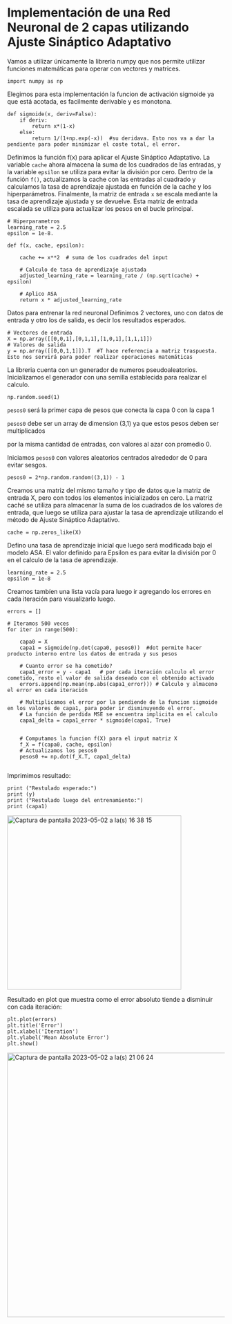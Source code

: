 
# Implementación de una Red Neuronal de 2 capas utilizando Ajuste Sináptico Adaptativo

 Vamos a utilizar únicamente la libreria numpy que nos permite utilizar funciones matemáticas para operar con vectores y matrices.
```
import numpy as np
```

Elegimos para esta implementación la funcion de activación sigmoide ya que está acotada, es facilmente derivable y es monotona.

```
def sigmoide(x, deriv=False):   
    if deriv:
        return x*(1-x)       
    else:
        return 1/(1+np.exp(-x))  #su deridava. Esto nos va a dar la pendiente para poder minimizar el coste total, el error.
```
Definimos la función f(x) para aplicar el Ajuste Sináptico Adaptativo. La variable `cache` ahora almacena la suma de los cuadrados de las entradas, y la variable `epsilon` se utiliza para evitar la división por cero. Dentro de la función `f()`, actualizamos la cache con las entradas al cuadrado y calculamos la tasa de aprendizaje ajustada en función de la cache y los hiperparámetros. Finalmente, la matriz de entrada `x` se escala mediante la tasa de aprendizaje ajustada y se devuelve. Esta matriz de entrada escalada se utiliza para actualizar los pesos en el bucle principal.
```
# Hiperparametros  
learning_rate = 2.5  
epsilon = 1e-8. 

def f(x, cache, epsilon):  

    cache += x**2  # suma de los cuadrados del input
  
    # Calculo de tasa de aprendizaje ajustada 
    adjusted_learning_rate = learning_rate / (np.sqrt(cache) + epsilon)  
  
    # Aplico ASA  
    return x * adjusted_learning_rate
```
Datos para entrenar la red neuronal
Definimos 2 vectores, uno con datos de entrada y otro los de salida, es decir los resultados esperados. 
```
# Vectores de entrada
X = np.array([[0,0,1],[0,1,1],[1,0,1],[1,1,1]])
# Valores de salida
y = np.array([[0,0,1,1]]).T  #T hace referencia a matriz traspuesta. Esto nos servirá para poder realizar operaciones matemáticas 
```

La libreria cuenta con un generador de numeros pseudoaleatorios.
Inicializamos el generador con una semilla establecida para
realizar el calculo.
```
np.random.seed(1)
```
`pesos0` será la primer capa de pesos que conecta la capa 0 con la capa 1 

`pesos0` debe ser un array de dimension (3,1) ya que estos pesos deben ser multiplicados 

por la misma cantidad de entradas, con valores al azar con promedio 0. 

Iniciamos `pesos0` con valores aleatorios centrados alrededor de 0 para evitar sesgos.
```
pesos0 = 2*np.random.random((3,1)) - 1
```
Creamos una matriz del mismo tamaño y tipo de datos que la matriz de entrada X, pero con todos los elementos inicializados en cero.
La matriz caché se utiliza para almacenar la suma de los cuadrados de los valores de entrada, que luego se utiliza para ajustar la tasa de aprendizaje utilizando el método de Ajuste Sináptico Adaptativo.
```
cache = np.zeros_like(X)
```
Defino una tasa de aprendizaje inicial que luego será modificada bajo el modelo ASA. El valor definido para Epsilon es para evitar la división por 0 en el calculo de la tasa de aprendizaje.
```
learning_rate = 2.5
epsilon = 1e-8
```
Creamos tambíen una lista vacía para luego ir agregando los errores en cada iteración para visualizarlo luego.
```
errors = []
```

```
# Iteramos 500 veces
for iter in range(500):
  
    capa0 = X
    capa1 = sigmoide(np.dot(capa0, pesos0))  #dot permite hacer producto interno entre los datos de entrada y sus pesos

    # Cuanto error se ha cometido?
    capa1_error = y - capa1   # por cada iteración calculo el error cometido, resto el valor de salida deseado con el obtenido activado
    errors.append(np.mean(np.abs(capa1_error))) # Calculo y almaceno el error en cada iteración
    
    # Multiplicamos el error por la pendiende de la funcion sigmoide en los valores de capa1, para poder ir disminuyendo el error. 
    # La función de perdida MSE se encuentra implicita en el calculo 
    capa1_delta = capa1_error * sigmoide(capa1, True)

    
    # Computamos la funcion f(X) para el input matriz X
    f_X = f(capa0, cache, epsilon)
    # Actualizamos los pesos0
    pesos0 += np.dot(f_X.T, capa1_delta)
   
```
Imprimimos resultado:
```
print ("Restulado esperado:")
print (y)
print ("Restulado luego del entrenamiento:")
print (capa1)
```

<img width="403" alt="Captura de pantalla 2023-05-02 a la(s) 16 38 15" src="https://user-images.githubusercontent.com/24212744/235770213-adf538f6-e4a2-42ba-a829-1a747d00807c.png">

Resultado en plot que muestra como el error absoluto tiende a disminuir con cada iteración:

```
plt.plot(errors)
plt.title('Error')
plt.xlabel('Iteration')
plt.ylabel('Mean Absolute Error')
plt.show()

```
<img width="612" alt="Captura de pantalla 2023-05-02 a la(s) 21 06 24" src="https://user-images.githubusercontent.com/24212744/235810524-a98b1ecc-7799-4527-957e-8b48ce4e3273.png">

